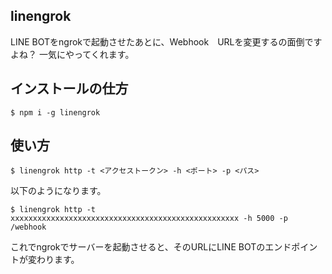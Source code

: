 
## linengrok

LINE BOTをngrokで起動させたあとに、Webhook　URLを変更するの面倒ですよね？
一気にやってくれます。

## インストールの仕方

```
$ npm i -g linengrok
```

## 使い方

```
$ linengrok http -t <アクセストークン> -h <ポート> -p <パス>
```

以下のようになります。

```
$ linengrok http -t xxxxxxxxxxxxxxxxxxxxxxxxxxxxxxxxxxxxxxxxxxxxxxxxxxx -h 5000 -p /webhook
```

これでngrokでサーバーを起動させると、そのURLにLINE BOTのエンドポイントが変わります。